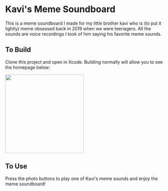 # Kavi's Meme Soundboard

This is a meme soundboard I made for my little brother kavi who is (to put it lightly) meme obsessed back in 2019 when we were teenagers. All the sounds are voice recordings I took of him saying his favorite meme sounds.

## To Build
Clone this project and open in Xcode. Building normally will allow you to see the homepage below: 


<img src="https://drive.google.com/thumbnail?id=1JBLJt4fOHAPHslnwc7wkiBm5ZuHmMqxh" height="250">

## To Use
Press the photo buttons to play one of Kavi's meme sounds and enjoy the meme soundboard! 